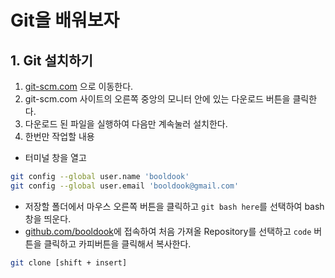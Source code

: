 # Git을 배워보자
## 1. Git 설치하기
1. [git-scm.com](https://git-scm.com) 으로 이동한다.
2. git-scm.com 사이트의 오른쪽 중앙의 모니터 안에 있는 다운로드 버튼을 클릭한다.
3. 다운로드 된 파일을 실행하여 다음만 계속눌러 설치한다.
4. 한번만 작업할 내용
- 터미널 창을 열고
```bash
git config --global user.name 'booldook'
git config --global user.email 'booldook@gmail.com'
```
- 저장할 폴더에서 마우스 오른쪽 버튼을 클릭하고 `git bash here`를 선택하여 bash 창을 띄운다.
- [github.com/booldook](https://github.com/booldook)에 접속하여 처음 가져올 Repository를 선택하고 `code` 버튼을 클릭하고 카피버튼을 클릭해서 복사한다.
```bash
git clone [shift + insert]
```
